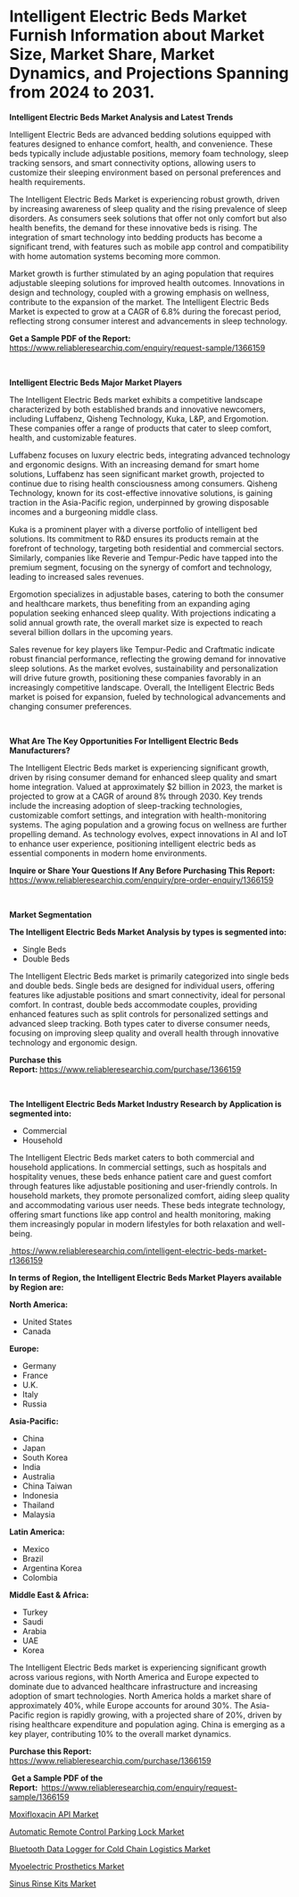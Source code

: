 <p><h1>Intelligent Electric Beds Market Furnish Information about Market Size, Market Share, Market Dynamics, and Projections Spanning from 2024 to 2031.</h1></p><p><strong>Intelligent Electric Beds Market Analysis and Latest Trends</strong></p>
<p><p>Intelligent Electric Beds are advanced bedding solutions equipped with features designed to enhance comfort, health, and convenience. These beds typically include adjustable positions, memory foam technology, sleep tracking sensors, and smart connectivity options, allowing users to customize their sleeping environment based on personal preferences and health requirements.</p><p>The Intelligent Electric Beds Market is experiencing robust growth, driven by increasing awareness of sleep quality and the rising prevalence of sleep disorders. As consumers seek solutions that offer not only comfort but also health benefits, the demand for these innovative beds is rising. The integration of smart technology into bedding products has become a significant trend, with features such as mobile app control and compatibility with home automation systems becoming more common.</p><p>Market growth is further stimulated by an aging population that requires adjustable sleeping solutions for improved health outcomes. Innovations in design and technology, coupled with a growing emphasis on wellness, contribute to the expansion of the market. The Intelligent Electric Beds Market is expected to grow at a CAGR of 6.8% during the forecast period, reflecting strong consumer interest and advancements in sleep technology.</p></p>
<p><strong>Get a Sample PDF of the Report:&nbsp;</strong> <a href="https://www.reliableresearchiq.com/enquiry/request-sample/1366159?utm_campaign=1088&utm_medium=2&utm_source=Github&utm_content=ia&utm_term=06122024&utm_id=intelligent-electric-beds">https://www.reliableresearchiq.com/enquiry/request-sample/1366159</a></p>
<p>&nbsp;</p>
<p><strong>Intelligent Electric Beds Major Market Players</strong></p>
<p><p>The Intelligent Electric Beds market exhibits a competitive landscape characterized by both established brands and innovative newcomers, including Luffabenz, Qisheng Technology, Kuka, L&P, and Ergomotion. These companies offer a range of products that cater to sleep comfort, health, and customizable features.</p><p>Luffabenz focuses on luxury electric beds, integrating advanced technology and ergonomic designs. With an increasing demand for smart home solutions, Luffabenz has seen significant market growth, projected to continue due to rising health consciousness among consumers. Qisheng Technology, known for its cost-effective innovative solutions, is gaining traction in the Asia-Pacific region, underpinned by growing disposable incomes and a burgeoning middle class.</p><p>Kuka is a prominent player with a diverse portfolio of intelligent bed solutions. Its commitment to R&D ensures its products remain at the forefront of technology, targeting both residential and commercial sectors. Similarly, companies like Reverie and Tempur-Pedic have tapped into the premium segment, focusing on the synergy of comfort and technology, leading to increased sales revenues.</p><p>Ergomotion specializes in adjustable bases, catering to both the consumer and healthcare markets, thus benefiting from an expanding aging population seeking enhanced sleep quality. With projections indicating a solid annual growth rate, the overall market size is expected to reach several billion dollars in the upcoming years.</p><p>Sales revenue for key players like Tempur-Pedic and Craftmatic indicate robust financial performance, reflecting the growing demand for innovative sleep solutions. As the market evolves, sustainability and personalization will drive future growth, positioning these companies favorably in an increasingly competitive landscape. Overall, the Intelligent Electric Beds market is poised for expansion, fueled by technological advancements and changing consumer preferences.</p></p>
<p>&nbsp;</p>
<p><strong>What Are The Key Opportunities For Intelligent Electric Beds Manufacturers?</strong></p>
<p><p>The Intelligent Electric Beds market is experiencing significant growth, driven by rising consumer demand for enhanced sleep quality and smart home integration. Valued at approximately $2 billion in 2023, the market is projected to grow at a CAGR of around 8% through 2030. Key trends include the increasing adoption of sleep-tracking technologies, customizable comfort settings, and integration with health-monitoring systems. The aging population and a growing focus on wellness are further propelling demand. As technology evolves, expect innovations in AI and IoT to enhance user experience, positioning intelligent electric beds as essential components in modern home environments.</p></p>
<p><strong>Inquire or Share Your Questions If Any Before Purchasing This Report:</strong> <a href="https://www.reliableresearchiq.com/enquiry/pre-order-enquiry/1366159?utm_campaign=1088&utm_medium=2&utm_source=Github&utm_content=ia&utm_term=06122024&utm_id=intelligent-electric-beds">https://www.reliableresearchiq.com/enquiry/pre-order-enquiry/1366159</a></p>
<p>&nbsp;</p>
<p><strong>Market Segmentation</strong></p>
<p><strong>The Intelligent Electric Beds Market Analysis by types is segmented into:</strong></p>
<p><ul><li>Single Beds</li><li>Double Beds</li></ul></p>
<p><p>The Intelligent Electric Beds market is primarily categorized into single beds and double beds. Single beds are designed for individual users, offering features like adjustable positions and smart connectivity, ideal for personal comfort. In contrast, double beds accommodate couples, providing enhanced features such as split controls for personalized settings and advanced sleep tracking. Both types cater to diverse consumer needs, focusing on improving sleep quality and overall health through innovative technology and ergonomic design.</p></p>
<p><strong>Purchase this Report:&nbsp;</strong><a href="https://www.reliableresearchiq.com/purchase/1366159?utm_campaign=1088&utm_medium=2&utm_source=Github&utm_content=ia&utm_term=06122024&utm_id=intelligent-electric-beds">https://www.reliableresearchiq.com/purchase/1366159</a></p>
<p>&nbsp;</p>
<p><strong>The Intelligent Electric Beds Market Industry Research by Application is segmented into:</strong></p>
<p><ul><li>Commercial</li><li>Household</li></ul></p>
<p><p>The Intelligent Electric Beds market caters to both commercial and household applications. In commercial settings, such as hospitals and hospitality venues, these beds enhance patient care and guest comfort through features like adjustable positioning and user-friendly controls. In household markets, they promote personalized comfort, aiding sleep quality and accommodating various user needs. These beds integrate technology, offering smart functions like app control and health monitoring, making them increasingly popular in modern lifestyles for both relaxation and well-being.</p></p>
<p><a href="https://www.reliableresearchiq.com/intelligent-electric-beds-market-r1366159?utm_campaign=1088&utm_medium=2&utm_source=Github&utm_content=ia&utm_term=06122024&utm_id=intelligent-electric-beds">&nbsp;https://www.reliableresearchiq.com/intelligent-electric-beds-market-r1366159</a></p>
<p><strong>In terms of Region, the Intelligent Electric Beds Market Players available by Region are:</strong></p>
<p>
    <p> <strong> North America: </strong>
        <ul>
            <li>United States</li>
            <li>Canada</li>
        </ul>
        </p> 
    <p> <strong> Europe: </strong>
        <ul>
            <li>Germany</li>
            <li>France</li>
            <li>U.K.</li>
            <li>Italy</li>
            <li>Russia</li>
        </ul>
        </p> 
    <p> <strong> Asia-Pacific: </strong>
        <ul>
            <li>China</li>
            <li>Japan</li>
            <li>South Korea</li>
            <li>India</li>
            <li>Australia</li>
            <li>China Taiwan</li>
            <li>Indonesia</li>
            <li>Thailand</li>
            <li>Malaysia</li>
        </ul>
        </p> 
    <p> <strong> Latin America: </strong>
        <ul>
            <li>Mexico</li>
            <li>Brazil</li>
            <li>Argentina Korea</li>
            <li>Colombia</li>
        </ul>
        </p> 
    <p> <strong> Middle East & Africa: </strong>
        <ul>
            <li>Turkey</li>
            <li>Saudi</li>
            <li>Arabia</li>
            <li>UAE</li>
            <li>Korea</li>
        </ul>
    </p>
    </p>
<p><p>The Intelligent Electric Beds market is experiencing significant growth across various regions, with North America and Europe expected to dominate due to advanced healthcare infrastructure and increasing adoption of smart technologies. North America holds a market share of approximately 40%, while Europe accounts for around 30%. The Asia-Pacific region is rapidly growing, with a projected share of 20%, driven by rising healthcare expenditure and population aging. China is emerging as a key player, contributing 10% to the overall market dynamics.</p></p>
<p><strong>Purchase this Report: </strong><a href="https://www.reliableresearchiq.com/purchase/1366159?utm_campaign=1088&utm_medium=2&utm_source=Github&utm_content=ia&utm_term=06122024&utm_id=intelligent-electric-beds">https://www.reliableresearchiq.com/purchase/1366159</a></p>
<p>&nbsp;<strong>Get a Sample PDF of the Report:&nbsp;&nbsp;</strong><a href="https://www.reliableresearchiq.com/enquiry/request-sample/1366159?utm_campaign=1088&utm_medium=2&utm_source=Github&utm_content=ia&utm_term=06122024&utm_id=intelligent-electric-beds">https://www.reliableresearchiq.com/enquiry/request-sample/1366159</a></p>
<p><strong></strong></p>
<p><p><a href="https://issuu.com/reportprime-2/docs/moxifloxacin-api-market-size-2030.pptx?utm_campaign=1088&utm_medium=2&utm_source=Github&utm_content=ia&utm_term=06122024&utm_id=intelligent-electric-beds">Moxifloxacin API Market</a></p><p><a href="https://www.linkedin.com/pulse/automatic-remote-control-parking-lock-market-size-report-ihr7e?utm_campaign=1088&utm_medium=2&utm_source=Github&utm_content=ia&utm_term=06122024&utm_id=intelligent-electric-beds">Automatic Remote Control Parking Lock Market</a></p><p><a href="https://issuu.com/reportprime-2/docs/bluetooth-data-logger-for-cold-chain-logistics-mar?utm_campaign=1088&utm_medium=2&utm_source=Github&utm_content=ia&utm_term=06122024&utm_id=intelligent-electric-beds">Bluetooth Data Logger for  Cold Chain Logistics Market</a></p><p><a href="https://www.linkedin.com/pulse/myoelectric-prosthetics-market-trends-growth-drivers-demand-supply-t5fec?utm_campaign=1088&utm_medium=2&utm_source=Github&utm_content=ia&utm_term=06122024&utm_id=intelligent-electric-beds">Myoelectric Prosthetics Market</a></p><p><a href="https://www.linkedin.com/pulse/technological-insights-growth-trends-sinus-rinse-kits-market-cagr-baazc?utm_campaign=1088&utm_medium=2&utm_source=Github&utm_content=ia&utm_term=06122024&utm_id=intelligent-electric-beds">Sinus Rinse Kits Market</a></p></p>